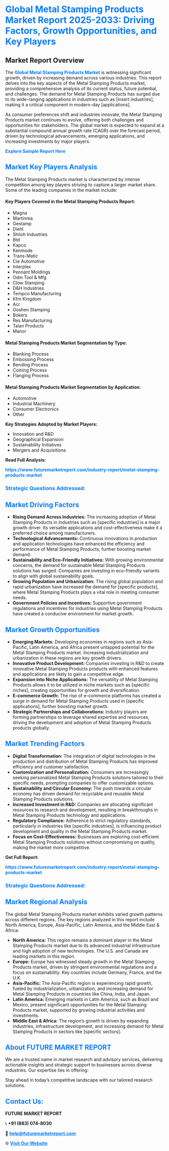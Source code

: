 <h1 style="color: #007BFF;">Global Metal Stamping Products Market Report 2025-2033: Driving Factors, Growth Opportunities, and Key Players</h1>

<section id="overview">
<h2>Market Report Overview</h2>
<p>The <a href="https://www.futuremarketreport.com/industry-report/metal-stamping-products-market" style="color: #007BFF; text-decoration: none;"><strong>Global Metal Stamping Products Market</strong></a> is witnessing significant growth, driven by increasing demand across various industries. This report delves into the key aspects of the Metal Stamping Products market, providing a comprehensive analysis of its current status, future potential, and challenges. The demand for Metal Stamping Products has surged due to its wide-ranging applications in industries such as [insert industries], making it a critical component in modern-day [applications].</p>
<p>As consumer preferences shift and industries innovate, the Metal Stamping Products market continues to evolve, offering both challenges and opportunities for stakeholders. The global market is expected to expand at a substantial compound annual growth rate (CAGR) over the forecast period, driven by technological advancements, emerging applications, and increasing investments by major players.</p>
</section>

<section id="overview">
<p><a href="https://www.futuremarketreport.com/request-sample/reportId=30223" style="color: #007BFF; text-decoration: none;"><strong>Explore Sample Report Here</strong></a></p>
</section>

<section id="key-players">
<h2 style="color: #007BFF;">Market Key Players Analysis</h2>
<p>The Metal Stamping Products market is characterized by intense competition among key players striving to capture a larger market share. Some of the leading companies in the market include:</p>
<h4>Key Players Covered in the Metal Stamping Products Report:</h4>
<ul><li>Magna</li><li>Martinrea</li><li>Gestamp</li><li>Diehl</li><li>Shiloh Industries</li><li>Btd</li><li>Kapco</li><li>Kenmode</li><li>Trans-Matic</li><li>Cie Automotive</li><li>Interplex</li><li>Pennant Moldings</li><li>Odm Tool &amp; Mfg</li><li>Clow Stamping</li><li>D&amp;H Industries</li><li>Tempco Manufacturing</li><li>Kfm Kingdom</li><li>Acr</li><li>Goshen Stamping</li><li>Bokers</li><li>Res Manufacturing</li><li>Talan Products</li><li>Manor</li></ul>
<h4>Metal Stamping Products Market Segmentation by Type:</h4>
<ul><li>Blanking Process</li><li>Embossing Process</li><li>Bending Process</li><li>Coining Process</li><li>Flanging Process</li></ul>

<h4>Metal Stamping Products Market Segmentation by Application:</h4>
<ul><li>Automotive</li><li>Industrial Machinery</li><li>Consumer Electronics</li><li>Other</li></ul>
<p><strong>Key Strategies Adopted by Market Players:</strong></p>
<ul>
<li>Innovation and R&D</li>
<li>Geographical Expansion</li>
<li>Sustainability Initiatives</li>
<li>Mergers and Acquisitions</li>
</ul>
</section>

<section>
<p><strong>Read Full Analysis: </strong></p><a href="https://www.futuremarketreport.com/industry-report/metal-stamping-products-market" style="color: #007BFF; text-decoration: none;"><strong>https://www.futuremarketreport.com/industry-report/metal-stamping-products-market</strong></a>
<h3 style="color: #007BFF;">Strategic Questions Addressed:</h3>
</section>

<section id="driving-factors">
<h2 style="color: #007BFF;">Market Driving Factors</h2>
<ul>
<li><strong>Rising Demand Across Industries:</strong> The increasing adoption of Metal Stamping Products in industries such as [specific industries] is a major growth driver. Its versatile applications and cost-effectiveness make it a preferred choice among manufacturers.</li>
<li><strong>Technological Advancements:</strong> Continuous innovations in production and application technologies have enhanced the efficiency and performance of Metal Stamping Products, further boosting market demand.</li>
<li><strong>Sustainability and Eco-Friendly Initiatives:</strong> With growing environmental concerns, the demand for sustainable Metal Stamping Products solutions has surged. Companies are investing in eco-friendly variants to align with global sustainability goals.</li>
<li><strong>Growing Population and Urbanization:</strong> The rising global population and rapid urbanization have increased the demand for [specific products], where Metal Stamping Products plays a vital role in meeting consumer needs.</li>
<li><strong>Government Policies and Incentives:</strong> Supportive government regulations and incentives for industries using Metal Stamping Products have created a conducive environment for market growth.</li>
</ul>
</section>

<section id="growth-opportunities">
<h2 style="color: #007BFF;">Market Growth Opportunities</h2>
<ul>
<li><strong>Emerging Markets:</strong> Developing economies in regions such as Asia-Pacific, Latin America, and Africa present untapped potential for the Metal Stamping Products market. Increasing industrialization and urbanization in these regions are key growth drivers.</li>
<li><strong>Innovative Product Development:</strong> Companies investing in R&D to create innovative Metal Stamping Products products with enhanced features and applications are likely to gain a competitive edge.</li>
<li><strong>Expansion into Niche Applications:</strong> The versatility of Metal Stamping Products allows it to be utilized in niche markets such as [specific niches], creating opportunities for growth and diversification.</li>
<li><strong>E-commerce Growth:</strong> The rise of e-commerce platforms has created a surge in demand for Metal Stamping Products used in [specific applications], further boosting market growth.</li>
<li><strong>Strategic Partnerships and Collaborations:</strong> Industry players are forming partnerships to leverage shared expertise and resources, driving the development and adoption of Metal Stamping Products products globally.</li>
</ul>
</section>

<section id="trending-factors">
<h2 style="color: #007BFF;">Market Trending Factors</h2>
<ul>
<li><strong>Digital Transformation:</strong> The integration of digital technologies in the production and distribution of Metal Stamping Products has improved efficiency and customer satisfaction.</li>
<li><strong>Customization and Personalization:</strong> Consumers are increasingly seeking personalized Metal Stamping Products solutions tailored to their specific needs, prompting companies to offer customizable options.</li>
<li><strong>Sustainability and Circular Economy:</strong> The push towards a circular economy has driven demand for recyclable and reusable Metal Stamping Products solutions.</li>
<li><strong>Increased Investment in R&D:</strong> Companies are allocating significant resources to research and development, resulting in breakthroughs in Metal Stamping Products technology and applications.</li>
<li><strong>Regulatory Compliance:</strong> Adherence to strict regulatory standards, particularly in industries like [specific industries], is influencing product development and quality in the Metal Stamping Products market.</li>
<li><strong>Focus on Cost-Effectiveness:</strong> Businesses are exploring cost-efficient Metal Stamping Products solutions without compromising on quality, making the market more competitive.</li>
</ul>
</section>

<section>
<p><strong>Get Full Report: </strong></p><a href="https://www.futuremarketreport.com/industry-report/metal-stamping-products-market" style="color: #007BFF; text-decoration: none;"><strong>https://www.futuremarketreport.com/industry-report/metal-stamping-products-market</strong></a>
<h3 style="color: #007BFF;">Strategic Questions Addressed:</h3>
</section>


<section id="regional-analysis">
<h2 style="color: #007BFF;">Market Regional Analysis</h2>
<p>The global Metal Stamping Products market exhibits varied growth patterns across different regions. The key regions analyzed in this report include North America, Europe, Asia-Pacific, Latin America, and the Middle East & Africa:</p>
<ul>
<li><strong>North America:</strong> This region remains a dominant player in the Metal Stamping Products market due to its advanced industrial infrastructure and high adoption of new technologies. The U.S. and Canada are leading markets in this region.</li>
<li><strong>Europe:</strong> Europe has witnessed steady growth in the Metal Stamping Products market, driven by stringent environmental regulations and a focus on sustainability. Key countries include Germany, France, and the U.K.</li>
<li><strong>Asia-Pacific:</strong> The Asia-Pacific region is experiencing rapid growth, fueled by industrialization, urbanization, and increasing demand for Metal Stamping Products in countries like China, India, and Japan.</li>
<li><strong>Latin America:</strong> Emerging markets in Latin America, such as Brazil and Mexico, present significant opportunities for the Metal Stamping Products market, supported by growing industrial activities and investments.</li>
<li><strong>Middle East & Africa:</strong> The region’s growth is driven by expanding industries, infrastructure development, and increasing demand for Metal Stamping Products in sectors like [specific sectors].</li>
</ul>
</section>

<footer>
<h2 style="color: #007BFF;">About FUTURE MARKET REPORT</h2>
<p>We are a trusted name in market research and advisory services, delivering actionable insights and strategic support to businesses across diverse industries. Our expertise lies in offering:</p>

<p>Stay ahead in today’s competitive landscape with our tailored research solutions.</p>

<h2 style="color: #007BFF;">Contact Us:</h2>
<p><strong>FUTURE MARKET REPORT</strong></p>
<p>📞 <strong>+91 (883) 074-8030</strong></p>
<p>📧 <strong><a href="mailto:help@futuremarketreport.com" style="color: #007BFF;">help@futuremarketreport.com</a></strong></p>
<p>🌐 <strong><a href="https://www.futuremarketreport.com/" style="color: #007BFF;">Visit Our Website</a></strong></p>
</footer>